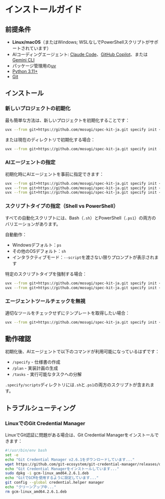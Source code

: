 # インストールガイド

## 前提条件

- **Linux/macOS**（またはWindows; WSLなしでPowerShellスクリプトがサポートされています）
- AIコーディングエージェント: [Claude Code](https://www.anthropic.com/claude-code)、[GitHub Copilot](https://code.visualstudio.com/)、または[Gemini CLI](https://github.com/google-gemini/gemini-cli)
- パッケージ管理用の[uv](https://docs.astral.sh/uv/)
- [Python 3.11+](https://www.python.org/downloads/)
- [Git](https://git-scm.com/downloads)

## インストール

### 新しいプロジェクトの初期化

最も簡単な方法は、新しいプロジェクトを初期化することです：

```bash
uvx --from git+https://github.com/mosugi/spec-kit-ja.git specify init <PROJECT_NAME>
```

または現在のディレクトリで初期化する場合：

```bash
uvx --from git+https://github.com/mosugi/spec-kit-ja.git specify init --here
```

### AIエージェントの指定

初期化時にAIエージェントを事前に指定できます：

```bash
uvx --from git+https://github.com/mosugi/spec-kit-ja.git specify init <project_name> --ai claude
uvx --from git+https://github.com/mosugi/spec-kit-ja.git specify init <project_name> --ai gemini
uvx --from git+https://github.com/mosugi/spec-kit-ja.git specify init <project_name> --ai copilot
```

### スクリプトタイプの指定（Shell vs PowerShell）

すべての自動化スクリプトには、Bash（`.sh`）とPowerShell（`.ps1`）の両方のバリエーションがあります。

自動動作：
- Windowsデフォルト：`ps`
- その他のOSデフォルト：`sh`
- インタラクティブモード：`--script`を渡さない限りプロンプトが表示されます

特定のスクリプトタイプを強制する場合：
```bash
uvx --from git+https://github.com/mosugi/spec-kit-ja.git specify init <project_name> --script sh
uvx --from git+https://github.com/mosugi/spec-kit-ja.git specify init <project_name> --script ps
```

### エージェントツールチェックを無視

適切なツールをチェックせずにテンプレートを取得したい場合：

```bash
uvx --from git+https://github.com/mosugi/spec-kit-ja.git specify init <project_name> --ai claude --ignore-agent-tools
```

## 動作確認

初期化後、AIエージェントで以下のコマンドが利用可能になっているはずです：
- `/specify` - 仕様書の作成
- `/plan` - 実装計画の生成
- `/tasks` - 実行可能なタスクへの分解

`.specify/scripts`ディレクトリには`.sh`と`.ps1`の両方のスクリプトが含まれます。

## トラブルシューティング

### LinuxでのGit Credential Manager

LinuxでGit認証に問題がある場合は、Git Credential Managerをインストールできます：

```bash
#!/usr/bin/env bash
set -e
echo "Git Credential Manager v2.6.1をダウンロードしています..."
wget https://github.com/git-ecosystem/git-credential-manager/releases/download/v2.6.1/gcm-linux_amd64.2.6.1.deb
echo "Git Credential Managerをインストールしています..."
sudo dpkg -i gcm-linux_amd64.2.6.1.deb
echo "GitでGCMを使用するように設定しています..."
git config --global credential.helper manager
echo "クリーンアップ中..."
rm gcm-linux_amd64.2.6.1.deb
```
